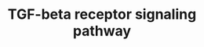 ---
annotations:
- type: Pathway Ontology
  value: transforming growth factor-beta superfamily mediated signaling pathway
authors:
- A.Pandey
- MaintBot
- Ddigles
- Eweitz
description: ''
last-edited: 2021-05-23
organisms:
- Rattus norvegicus
redirect_from:
- /index.php/Pathway:WP362
- /instance/WP362
schema-jsonld:
- '@context': https://schema.org/
  '@id': https://wikipathways.github.io/pathways/WP362.html
  '@type': Dataset
  creator:
    '@type': Organization
    name: WikiPathways
  description: ''
  keywords:
  - Pard3
  - Ep300
  - Anapc7
  - Tgfbr1
  - Smad6
  - Zeb1
  - Pik3r2
  - Ccnb2
  - UBE2D3
  - Fosb
  - Cited1
  - Anapc1
  - Trap1
  - Ppp2r2a
  - Esr1
  - Acvrl1
  - ERBB2IP
  - Cdk2
  - Foxo3
  - Tgfbr2
  - Cav1
  - PCAF
  - Mapk14
  - Nup153
  - Strap
  - Camk2b
  - Tgfb3
  - CDC23
  - Cd44
  - Camk2d
  - Smad7
  - Anapc10
  - Hspa8
  - Snx1
  - SKP1A
  - Runx2
  - Pik3r1
  - Anapc2
  - Map3k7
  - Ncoa1
  - Anapc5
  - Axin2
  - Prkar2a
  - Smurf2
  - RBX1
  - Ets1
  - Nfyb
  - SUMO1
  - Vdr
  - MAP3K7IP1
  - Jun
  - Zeb2
  - STAMBPL1
  - YAP1
  - Fos
  - Cdc25a
  - Ap2b1
  - Atf3
  - Tp73
  - Snx4
  - Cul1
  - Fkbp1a
  - Cdk4
  - Sdc2
  - Map2k3
  - Zfyve9
  - Dcp1a
  - Mef2c
  - Smad3
  - Jund
  - Foxo1
  - Camk2a
  - Gipc1
  - Mapk8
  - Hnf4a
  - Tgif1
  - Ccne1
  - Prkcg
  - Camk2g
  - Foxo4
  - Fnta
  - EIF3S2
  - E2f5
  - Rbl1
  - Tp53
  - Daxx
  - Xpo1
  - Prkar1b
  - E2F4
  - Cdkn1a
  - TFDP1
  - Tgfb2
  - Foxg1
  - Cdc2
  - Tfdp2
  - Sparc
  - Ar
  - RGD1309707
  - MEF2A
  - Eid2
  - Cdc27
  - Prkcb
  - Ccnd1
  - Rb1
  - Hgs
  - Axin1
  - Kpnb1
  - Lef1
  - Nfya
  - Pias1
  - Ube2d2
  - Nup214
  - Tgfb1
  - Prkcd
  - Rbl2
  - Rock1
  - Myc
  - ENG
  - Snip1
  - Ctcf
  - Snx6
  - Smad4
  - Pias2
  - Snx2
  - Skil
  - Nfyc
  - Smad2
  - Ctnnb1
  - Tgfbr3
  - Snw1
  - Hdac1
  - SKI
  - Dvl1
  - Anapc4
  - Crebbp
  - Dab2
  - Fzr1
  - Ube2d1
  - Hoxa9
  - Cdk6
  - Btrc
  - Junb
  - Gene Symbol
  - Map2k6
  - Foxh1
  - Cdc16
  - Stk11ip
  - Cops5
  - Arrb2
  - Stk11
  - Atf2
  - Sp1
  license: CC0
  name: TGF-beta receptor signaling pathway
seo: CreativeWork
title: TGF-beta receptor signaling pathway
wpid: WP362
---